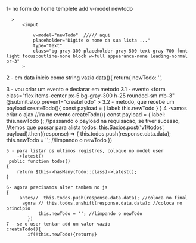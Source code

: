 1- no form do home templete add v-model newtodo

<form
          class="flex items-center px-5 bg-gray-300 h-25 rounded-sm mb-3"
          
      >
          <input
          
              v-model="newTodo"  ///// aqui
              placeholder="Digite o nome da sua lista ..."
              type="text"
              class="bg-gray-300 placeholder-gray-500 text-gray-700 font-light focus:outline-none block w-full appearance-none leading-normal pr-3"
          >

2 - em data inicio como string vazia
data(){
          return{
            newTodo: '',

3 - vou criar um evento e declarar em metodo
        3.1 - evento
     <form
          class="flex items-center px-5 bg-gray-300 h-25 rounded-sm mb-3"
         @submit.stop.prevent="createTodo" 
      >
      3.2 - metodo, que recebe um payload
      createTodo(){
            const payload = {
              label: this.newTodo
            }
          }
    4 -vamos criar o ajax
        //ira no evento
        createTodo(){
            const payload = {
              label: this.newTodo
            };
            //passando o payload na requisacao, se tiver sucesso,
            //temos que passar para alista todos:
            this.$axios.post('v1/todos', payload).then((response) => {
                this.todos.push(response.data.data);
                this.newTodo = ''; //limpando o newTodo
            })
          
    5 - para listar os ultimos registros, coloque no model user
        ->latest()
     public function todos()
    {
        return $this->hasMany(Todo::class)->latest();
    }

    6- agora precisamos alter tambem no js 
    {
         antes//  this.todos.push(response.data.data); //coloca no final
          agora // this.todos.unshift(response.data.data); //coloca no principio
                this.newTodo = ''; //limpando o newTodo
            })
    7 - se o user tentar add um valor vazio
    createTodo(){
            if(!this.newTodo){return;}
        
